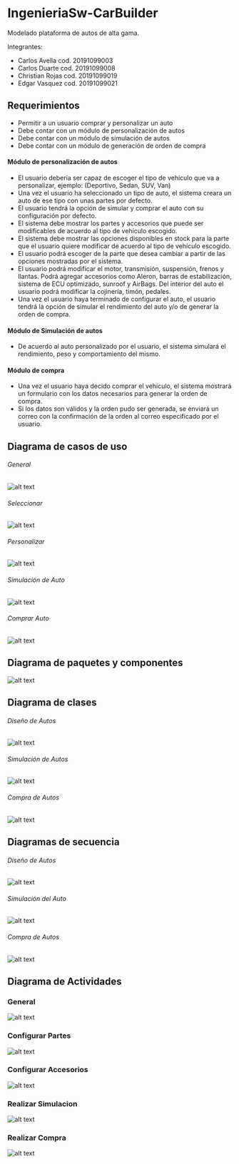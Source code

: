 # IngenieriaSw-CarBuilder
Modelado plataforma de autos de alta gama.

Integrantes: 
* Carlos Avella     cod. 20191099003
* Carlos Duarte     cod. 20191099008
* Christian Rojas   cod. 20191099019
* Edgar Vasquez     cod. 20191099021
             
## Requerimientos

* Permitir a un usuario comprar y personalizar un auto
* Debe contar con un módulo de personalización de autos
* Debe contar con un módulo de simulación de autos
* Debe contar con un módulo de generación de orden de compra

#### Módulo de personalización de autos

* El usuario debería ser capaz de escoger el tipo de vehículo que va a personalizar, ejemplo: (Deportivo, Sedan, SUV, Van) 
* Una vez el usuario ha seleccionado un tipo de auto, el sistema creara un auto de ese tipo con unas partes por defecto.
* El usuario tendrá la opción de simular y comprar el auto con su configuración por defecto.
* El sistema debe mostrar los partes y accesorios que puede ser modificables de acuerdo al tipo de vehículo escogido.
* El sistema debe mostrar las opciones disponibles en stock para la parte que el usuario quiere modificar de acuerdo al tipo de vehículo escogido.
* El usuario podrá escoger de la parte que desea cambiar a partir de las opciones mostradas por el sistema.
* El usuario podrá modificar el motor, transmisión, suspensión, frenos y llantas. Podrá agregar accesorios como Aleron, barras de estabilización, sistema de ECU optimizado, sunroof y AirBags. Del interior del auto el usuario podrá modificar la cojinería, timón, pedales.
* Una vez el usuario haya terminado de configurar el auto, el usuario tendrá la opción de simular el rendimiento del auto y/o de generar la orden de compra.

#### Módulo de Simulación de autos

* De acuerdo al auto personalizado por el usuario, el sistema simulará el rendimiento, peso y comportamiento del mismo.

#### Módulo de compra

* Una vez el usuario haya decido comprar el vehículo, el sistema mostrará un formulario con los datos necesarios para generar la orden de compra.
* Si los datos son válidos y la orden pudo ser generada, se enviará un correo con la confirmación de la orden al correo especificado por el usuario.

## Diagrama de casos de uso 

###### General

![alt text](https://github.com/cduartebu/IngenieriaSw-CarBuilder/blob/develop/Diagramas/Casos%20de%20uso/1.%20General%20.png)

###### Seleccionar

![alt text](https://github.com/cduartebu/IngenieriaSw-CarBuilder/blob/develop/Diagramas/Casos%20de%20uso/2%20Selecionar%20y%20Personalizar.png)

###### Personalizar

![alt text](https://github.com/cduartebu/IngenieriaSw-CarBuilder/blob/develop/Diagramas/Casos%20de%20uso/3.%20Personalizar.png)

###### Simulación de Auto

![alt text](https://github.com/cduartebu/IngenieriaSw-CarBuilder/blob/develop/Diagramas/Casos%20de%20uso/4%20Simulacion.png)

###### Comprar Auto

![alt text](https://github.com/cduartebu/IngenieriaSw-CarBuilder/blob/develop/Diagramas/Casos%20de%20uso/5%20Comprar.png)


## Diagrama de paquetes y componentes 

![alt text](https://github.com/cduartebu/IngenieriaSw-CarBuilder/blob/develop/Diagramas/Componentes/PackageStructureDiagram.png)

## Diagrama de clases 

###### Diseño de Autos

![alt text](https://github.com/cduartebu/IngenieriaSw-CarBuilder/blob/develop/Diagramas/Clases/App.AutoBuilder.BLL.DisenoAuto.png)

###### Simulación de Autos

![alt text](https://github.com/cduartebu/IngenieriaSw-CarBuilder/blob/develop/Diagramas/Clases/App.AutoBuilder.BLL.Simulacion.png)

###### Compra de Autos

![alt text](https://github.com/cduartebu/IngenieriaSw-CarBuilder/blob/develop/Diagramas/Clases/App.AutoBuilder.BLL.Compra.png)


## Diagramas de secuencia

###### Diseño de Autos

![alt text](https://github.com/cduartebu/IngenieriaSw-CarBuilder/blob/develop/Diagramas/Secuencia/SecuenciaDiseñoAuto.png)


###### Simulación del Auto

![alt text](https://github.com/cduartebu/IngenieriaSw-CarBuilder/blob/develop/Diagramas/Secuencia/SecuenciaSimulación.png)


###### Compra de Autos

![alt text](https://github.com/cduartebu/IngenieriaSw-CarBuilder/blob/develop/Diagramas/Secuencia/SecuenciaCompra.png)


## Diagrama de Actividades

### General

![alt text](https://github.com/cduartebu/IngenieriaSw-CarBuilder/blob/develop/Diagramas/Actividades/ActividadesGeneral.png)



### Configurar Partes

![alt text](https://github.com/cduartebu/IngenieriaSw-CarBuilder/blob/develop/Diagramas/Actividades/ConfigurarPartes.png)



### Configurar Accesorios

![alt text](https://github.com/cduartebu/IngenieriaSw-CarBuilder/blob/develop/Diagramas/Actividades/ConfigurarAccesorios.png)



### Realizar Simulacion

![alt text](https://github.com/cduartebu/IngenieriaSw-CarBuilder/blob/develop/Diagramas/Actividades/RealizarSimulacion.png)



### Realizar Compra

![alt text](https://github.com/cduartebu/IngenieriaSw-CarBuilder/blob/develop/Diagramas/Actividades/RealizarCompra.png)


